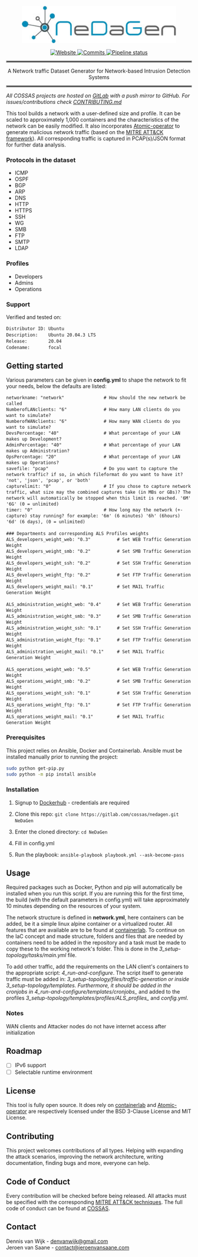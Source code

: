 <div align="center">
<a href="https://gitlab.com/cossas/nedagen/-/tree/master"><img src="docs/nedagen-logo.jpg" height="100px" />

![Website](https://img.shields.io/badge/website-cossas--project.org-orange)
![Commits](https://gitlab.com/cossas/nedagen/-/jobs/artifacts/master/raw/commits.svg?job=create_badge_svg)
![Pipeline status](https://gitlab.com/cossas/nedagen/badges/master/pipeline.svg)
<!-- ![License: MPL2.0](https://gitlab.com/cossas/certitude/-/jobs/artifacts/master/raw/license.svg?job=create_badge_svg) -->
</div></a>

<hr style="border:2px solid gray"> </hr>
<div align="center">
A Network traffic Dataset Generator for Network-based Intrusion Detection Systems
</div>
<hr style="border:2px solid gray"> </hr>

_All COSSAS projects are hosted on [GitLab](https://gitlab.com/cossas/nedagen/) with a push mirror to GitHub. For issues/contributions check [CONTRIBUTING.md](https://gitlab.com/cossas/home/-/blob/main/CONTRIBUTING.md)_ 

This tool builds a network with a user-defined size and profile. It can be scaled to approximately 1,000 containers and the characteristics of the network can be easily modified. It also incorporates [Atomic-operator](https://www.atomic-operator.com/) to generate malicious network traffic (based on the [MITRE ATT&CK framework](https://attack.mitre.org/)). All corresponding traffic is captured in PCAP(s)/JSON format for further data analysis. 

### Protocols in the dataset
- ICMP
- OSPF
- BGP
- ARP
- DNS
- HTTP
- HTTPS
- SSH
- WG
- SMB
- FTP
- SMTP
- LDAP

### Profiles
- Developers
- Admins
- Operations


### Support
Verified and tested on:
```bash
Distributor ID: Ubuntu
Description:    Ubuntu 20.04.3 LTS
Release:        20.04
Codename:       focal
```

## Getting started
Various parameters can be given in **config.yml** to shape the network to fit your needs, below the defaults are listed:

```
networkname: "network"               # How should the new network be called
NumberofLANclients: "6"              # How many LAN clients do you want to simulate?
NumberofWANclients: "6"              # How many WAN clients do you want to simulate?
DevsPercentage: "40"                 # What percentage of your LAN makes up Development?
AdminPercentage: "40"                # What percentage of your LAN makes up Administration?
OpsPercentage: "20"                  # What percentage of your LAN makes up Operations?
savefile: "pcap"                     # Do you want to capture the network traffic? if so, in which fileformat do you want to have it? 'not', 'json', 'pcap', or 'both'
capturelimit: "0"                    # If you chose to capture network traffic, what size may the combined captures take (in MBs or GBs)? The network will automatically be stopped when this limit is reached. '6M' '6G' (0 = unlimited)
timer: "0"                           # How long may the network (+-capture) stay running? for example: '6m' (6 minutes) '6h' (6hours) '6d' (6 days), (0 = unlimited)

### Departments and corresponding ALS Profiles weights 
ALS_developers_weight_web: "0.3"          # Set WEB Traffic Generation Weight
ALS_developers_weight_smb: "0.2"          # Set SMB Traffic Generation Weight
ALS_developers_weight_ssh: "0.2"          # Set SSH Traffic Generation Weight
ALS_developers_weight_ftp: "0.2"          # Set FTP Traffic Generation Weight
ALS_developers_weight_mail: "0.1"         # Set MAIL Traffic Generation Weight

ALS_administration_weight_web: "0.4"      # Set WEB Traffic Generation Weight
ALS_administration_weight_smb: "0.3"      # Set SMB Traffic Generation Weight
ALS_administration_weight_ssh: "0.1"      # Set SSH Traffic Generation Weight
ALS_administration_weight_ftp: "0.1"      # Set FTP Traffic Generation Weight
ALS_administration_weight_mail: "0.1"     # Set MAIL Traffic Generation Weight

ALS_operations_weight_web: "0.5"          # Set WEB Traffic Generation Weight
ALS_operations_weight_smb: "0.2"          # Set SMB Traffic Generation Weight
ALS_operations_weight_ssh: "0.1"          # Set SSH Traffic Generation Weight
ALS_operations_weight_ftp: "0.1"          # Set FTP Traffic Generation Weight
ALS_operations_weight_mail: "0.1"         # Set MAIL Traffic Generation Weight
```

### Prerequisites
This project relies on Ansible, Docker and Containerlab. Ansible must be installed manually prior to running the project:
```bash
sudo python get-pip.py
sudo python -m pip install ansible
```

### Installation
1. Signup to [Dockerhub](https://hub.docker.com/) - credentials are required

2. Clone this repo:
```git clone https://gitlab.com/cossas/nedagen.git NeDaGen```

3. Enter the cloned directory:
```cd NeDaGen```

4. Fill in config.yml

5. Run the playbook:
```ansible-playbook playbook.yml --ask-become-pass```

## Usage
Required packages such as Docker, Python and pip will automatically be installed when you run this script. If you are running this for the first time, the build (with the default parameters in config.yml) will take approximately 10 minutes depending on the resources of your system.

The network structure is defined in **network.yml**, here containers can be added, be it a simple linux alpine container or a virtualized router.
All features that are available are to be found at [containerlab](https://containerlab.srlinux.dev/).
To continue on the IaC concept and made structure, folders and files that are needed by containers need to be added in the repository and a task must be made to copy these to the working network's folder. This is done in the *3_setup-topology/tasks/main.yml* file.

To add other traffic, add the requirements on the LAN client's containers to the appropriate script: *4_run-and-configure*. The script itself to generate traffic must be added in: *3_setup-topology/files/*traffic-generation* or inside *3_setup-topology/templates*. Furthermore, it should be added in the cronjobs in *4_run-and-configure/templates/cronjobs_** and added to the profiles *3_setup-topology/templates/profiles/ALS_profiles_* and *config.yml*.

### Notes
WAN clients and Attacker nodes do not have internet access after initialization

## Roadmap
- [ ] IPv6 support
- [ ] Selectable runtime environment

## License
This tool is fully open source. It does rely on [containerlab](https://github.com/srl-labs/containerlab) and [Atomic-operator](https://www.atomic-operator.com/) are respectively licensed under the BSD 3-Clause License and MIT License.

## Contributing
This project welcomes contributions of all types. Helping with expanding the attack scenarios, improving the network architecture, writing documentation, finding bugs and more, everyone can help.

## Code of Conduct
Every contribution will be checked before being released. All attacks must be specified with the corresponding [MITRE ATT&CK techniques](https://attack.mitre.org/techniques/enterprise/). The full code of conduct can be found at [COSSAS](https://gitlab.com/cossas/home/-/blob/main/CODE_OF_CONDUCT.md).

## Contact
Dennis van Wijk - denvanwijk@gmail.com \
Jeroen van Saane - contact@jeroenvansaane.com



